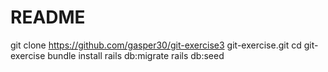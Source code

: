 # README

git clone https://github.com/gasper30/git-exercise3
git-exercise.git
cd git-exercise
bundle install
rails db:migrate
rails db:seed